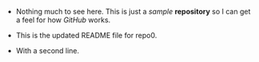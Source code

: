 * Nothing much to see here.  This is just a *sample* **repository**
so I can get a feel for how _*GitHub*_ works.

* This is the updated README file for repo0.
* With a second line.
